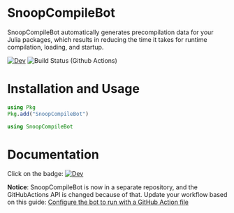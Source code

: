# SnoopCompileBot

SnoopCompileBot automatically generates precompilation data for your Julia packages, which results in reducing the time it takes for runtime compilation, loading, and startup.

[![Dev](https://img.shields.io/badge/docs-dev-blue.svg)](https://aminya.github.io/SnoopCompileBot.jl/dev)
![Build Status (Github Actions)](https://github.com/aminya/SnoopCompileBot.jl/workflows/CI/badge.svg)

# Installation and Usage
```julia
using Pkg
Pkg.add("SnoopCompileBot")
```
```julia
using SnoopCompileBot
```

# Documentation
Click on the badge: [![Dev](https://img.shields.io/badge/docs-dev-blue.svg)](https://aminya.github.io/SnoopCompileBot.jl/dev)

**Notice**: SnoopCompileBot is now in a separate repository, and the GitHubActions API is changed because of that. Update your workflow based on this guide: [Configure the bot to run with a GitHub Action file]( https://aminya.github.io/SnoopCompileBot.jl/dev/#Configure-the-bot-to-run-with-a-GitHub-Action-file-1)
